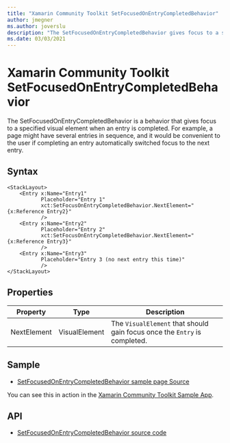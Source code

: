 ```yaml
---
title: "Xamarin Community Toolkit SetFocusedOnEntryCompletedBehavior"
author: jmegner
ms.author: joverslu
description: "The SetFocusedOnEntryCompletedBehavior gives focus to a specific visual element when an entry is completed."
ms.date: 03/03/2021
---
```


# Xamarin Community Toolkit SetFocusedOnEntryCompletedBehavior

The SetFocusedOnEntryCompletedBehavior is a behavior that gives focus to a specified visual element when an entry is completed.  For example, a page might have several entries in sequence, and it would be convenient to the user if completing an entry automatically switched focus to the next entry.

## Syntax

```xaml
<StackLayout>
    <Entry x:Name="Entry1"
           Placeholder="Entry 1"
           xct:SetFocusOnEntryCompletedBehavior.NextElement="{x:Reference Entry2}"
           />
    <Entry x:Name="Entry2"
           Placeholder="Entry 2"
           xct:SetFocusOnEntryCompletedBehavior.NextElement="{x:Reference Entry3}"
           />
    <Entry x:Name="Entry3"
           Placeholder="Entry 3 (no next entry this time)"
           />
</StackLayout>
```

## Properties

|Property  |Type  |Description  |
|---------|---------|---------|
| NextElement | VisualElement | The `VisualElement` that should gain focus once the `Entry` is completed. |

## Sample

- [SetFocusedOnEntryCompletedBehavior sample page Source](https://github.com/xamarin/XamarinCommunityToolkit/blob/main/samples/XCT.Sample/Pages/Behaviors/SetFocusedOnEntryCompletedBehaviorPage.xaml)

You can see this in action in the [Xamarin Community Toolkit Sample App](https://github.com/xamarin/XamarinCommunityToolkit).

## API

* [SetFocusedOnEntryCompletedBehavior source code](https://github.com/xamarin/XamarinCommunityToolkit/blob/main/src/CommunityToolkit/Xamarin.CommunityToolkit/Behaviors/AttachedBehaviors/SetFocusedOnEntryCompletedBehavior.shared.cs)
